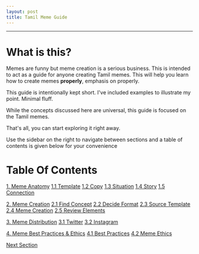```yaml
---
layout: post
title: Tamil Meme Guide
---
```

---
# What is this?
Memes are funny but meme creation is a serious business. This is intended to act as a guide for anyone creating Tamil memes. This will help you learn how to create memes __properly__, emphasis on properly.

This guide is intentionally kept short. I've included examples to illustrate my point. Minimal fluff.

While the concepts discussed here are universal, this guide is focused on the Tamil memes.

That's all, you can start exploring it right away.

Use the sidebar on the right to navigate between sections and a table of contents is given below for your convenience

# Table Of Contents
<div class = "index">
<a class=" " href="/10-anatomy/">1. Meme Anatomy</a>
<a class="sub-item" href="/11-template/">1.1 Template</a>
<a class="sub-item" href="/12-copy/">1.2 Copy</a>
<a class="sub-item" href="/13-situation/">1.3 Situation</a>
<a class="sub-item" href="/14-story/">1.4 Story</a>
<a class="sub-item" href="/15-connection/">1.5 Connection</a><br>

<a class="" href="/20-creation/">2. Meme Creation</a>
<a class="sub-item" href="/21-find-concept/">2.1 Find Concept</a>
<a class="sub-item" href="/22-decide-format/">2.2 Decide Format</a>
<a class="sub-item" href="/23-source-template/">2.3 Source Template</a>
<a class="sub-item" href="/24-create-meme/">2.4 Meme Creation</a>
<a class="sub-item" href="/25-review-elements/">2.5 Review Elements</a> <br>

<a class=" " href="/30-distribution/">3. Meme Distribution</a>
<a class="sub-item" href="/31-twitter/">3.1 Twitter</a>
<a class="sub-item" href="/32-Instagram/">3.2 Instagram</a><br>

<a class="" href="/40-ethics/">4. Meme Best Practices & Ethics</a>
<a class="sub-item" href="/41-bestpractices/">4.1 Best Practices</a>
<a class="sub-item" href="/42-meme-ethics/">4.2 Meme Ethics</a>

</div>

<a href = '/11-template/' class ='nav-button'> Next Section </a>
